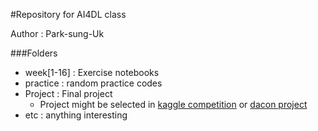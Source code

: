 #Repository for AI4DL class

Author : Park-sung-Uk

###Folders
 - week[1-16] : Exercise notebooks
 - practice : random practice codes
 - Project : Final project
    - Project might be selected in [kaggle competition](https://www.kaggle.com/) or [dacon project](https://dacon.io/)
 - etc : anything interesting
